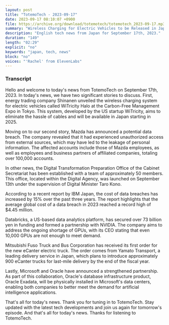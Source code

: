 ```yaml
---
layout: post
title: "TotemoTech - 2023-09-17"
date: 2023-09-17 08:10:07 +0900
file: https://archive.org/download/totemotech/totemotech_2023-09-17.mp3
summary: "Wireless Charging for Electric Vehicles to be Released in Japan in 2025, Mazda Faces Potential Data Breach, & more…"
description: "English tech news from Japan for September 17th, 2023."
duration: "149"
length: "02:29"
explicit: "no"
keywords: "japan, tech, news"
block: "no"
voices: "'Rachel' from ElevenLabs"
---
```


### Transcript

Hello and welcome to today's news from TotemoTech on September 17th, 2023. In today's news, we have two significant stories to discuss. First, energy trading company Shinanen unveiled the wireless charging system for electric vehicles called WiTricity Halo at the Carbon-Free Management Expo in Tokyo. This system, developed by the US startup WiTricity, aims to eliminate the hassle of cables and will be available in Japan starting in 2025.

Moving on to our second story, Mazda has announced a potential data breach. The company revealed that it had experienced unauthorized access from external sources, which may have led to the leakage of personal information. The affected accounts include those of Mazda employees, as well as employees and business partners of affiliated companies, totaling over 100,000 accounts.

In other news, the Digital Transformation Preparation Office of the Cabinet Secretariat has been established with a team of approximately 50 members. This office, located within the Digital Agency, was launched on September 13th under the supervision of Digital Minister Taro Kono.

According to a recent report by IBM Japan, the cost of data breaches has increased by 15% over the past three years. The report highlights that the average global cost of a data breach in 2023 reached a record high of $4.45 million.

Databricks, a US-based data analytics platform, has secured over 73 billion yen in funding and formed a partnership with NVIDIA. The company aims to address the ongoing shortage of GPUs, with its CEO stating that even 10,000 GPUs are not enough to meet demand.

Mitsubishi Fuso Truck and Bus Corporation has received its first order for the new eCanter electric truck. The order comes from Yamato Transport, a leading delivery service in Japan, which plans to introduce approximately 900 eCanter trucks for last-mile delivery by the end of the fiscal year.

Lastly, Microsoft and Oracle have announced a strengthened partnership. As part of this collaboration, Oracle's database infrastructure product, Oracle Exadata, will be physically installed in Microsoft's data centers, enabling both companies to better meet the demand for artificial intelligence applications.

That's all for today's news. Thank you for tuning in to TotemoTech. Stay updated with the latest tech developments and join us again for tomorrow's episode.   And that's all for today's news. Thanks for listening to TotemoTech.
